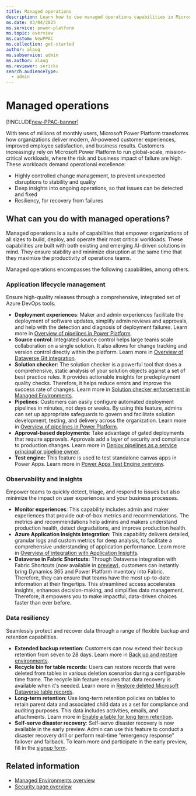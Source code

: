```yaml
---
title: Managed operations
description: Learn how to use managed operations capabilities in Microsoft Power Platform to effectively build, deploy, and operate your workloads.
ms.date: 03/04/2025
ms.service: power-platform
ms.topic: overview
ms.custom: NewPPAC
ms.collection: get-started
author: alaug 
ms.subservice: admin
ms.author: alaug 
ms.reviewer: sericks
search.audienceType: 
  - admin
---
```


# Managed operations

[!INCLUDE[new-PPAC-banner](~/includes/new-PPAC-banner.md)]

With tens of millions of monthly users, Microsoft Power Platform transforms how organizations deliver modern, AI-powered customer experiences, improved employee satisfaction, and business results. Customers increasingly rely on Microsoft Power Platform to run global-scale, mission-critical workloads, where the risk and business impact of failure are high. These workloads demand operational excellence:

- Highly controlled change management, to prevent unexpected disruptions to stability and quality
- Deep insights into ongoing operations, so that issues can be detected and fixed
- Resiliency, for recovery from failures

## What can you do with managed operations?

Managed operations is a suite of capabilities that empower organizations of all sizes to build, deploy, and operate their most critical workloads. These capabilities are built with both existing and emerging AI-driven solutions in mind. They ensure stability and minimize disruption at the same time that they maximize the productivity of operations teams.

Managed operations encompasses the following capabilities, among others.

### Application lifecycle management

Ensure high-quality releases through a comprehensive, integrated set of Azure DevOps tools.

- **Deployment experiences**: Maker and admin experiences facilitate the deployment of software updates, simplify admin reviews and approvals, and help with the detection and diagnosis of deployment failures. Learn more in [Overview of pipelines in Power Platform](../../alm/pipelines.md).
- **Source control**: Integrated source control helps large teams scale collaboration on a single solution. It also allows for change tracking and version control directly within the platform. Learn more in [Overview of Dataverse Git integration](../../alm/git-integration/overview.md).
- **Solution checker**: The solution checker is a powerful tool that does a comprehensive, static analysis of your solution objects against a set of best practice rules. It provides actionable insights for predeployment quality checks. Therefore, it helps reduce errors and improve the success rate of changes. Learn more in [Solution checker enforcement in Managed Environments](../managed-environment-solution-checker.md).
- **Pipelines**: Customers can easily configure automated deployment pipelines in minutes, not days or weeks. By using this feature, admins can set up appropriate safeguards to govern and facilitate solution development, testing, and delivery across the organization. Learn more in [Overview of pipelines in Power Platform](../../alm/pipelines.md).
- **Approval-based deployments**: Take advantage of gated deployments that require approvals. Approvals add a layer of security and compliance to production changes. Learn more in [Deploy pipelines as a service principal or pipeline owner](../../alm/delegated-deployments-setup.md).
- **Test engine:** This feature is used to test standalone canvas apps in Power Apps. Learn more in [Power Apps Test Engine overview](/power-apps/developer/test-engine/overview).

### Observability and insights

Empower teams to quickly detect, triage, and respond to issues but also minimize the impact on user experiences and your business processes.

- **Monitor experiences**: This capability includes admin and maker experiences that provide out-of-box metrics and recommendations. The metrics and recommendations help admins and makers understand production health, detect degradations, and improve production health.
- **Azure Application Insights integration**: This capability delivers detailed, granular logs and custom metrics for deep analysis, to facilitate a comprehensive understanding of application performance. Learn more in [Overview of integration with Application Insights](../overview-integration-application-insights.md).
- **Dataverse in Fabric Shortcuts**: Through Dataverse integration with Fabric Shortcuts (now available in [preview](https://aka.ms/dataexportv2preview)), customers can instantly bring Dynamics 365 and Power Platform inventory into Fabric. Therefore, they can ensure that teams have the most up-to-date information at their fingertips. This streamlined access accelerates insights, enhances decision-making, and simplifies data management. Therefore, it empowers you to make impactful, data-driven choices faster than ever before.

### Data resiliency

Seamlessly protect and recover data through a range of flexible backup and retention capabilities.

- **Extended backup retention**: Customers can now extend their backup retention from seven to 28 days. Learn more in [Back up and restore environments](../backup-restore-environments.md).
- **Recycle bin for table records**: Users can restore records that were deleted from tables in various deletion scenarios during a configurable time frame. The recycle bin feature ensures that data recovery is available when it's needed. Learn more in [Restore deleted Microsoft Dataverse table records](/power-platform/admin/restore-deleted-table-records).
- **Long-term retention**: Use long-term retention policies on tables to retain parent data and associated child data as a set for compliance and auditing purposes. This data includes activities, emails, and attachments. Learn more in [Enable a table for long term retention](/power-apps/maker/data-platform/data-retention-set#enable-a-table-for-long-term-retention).
- **Self-serve disaster recovery**: Self-serve disaster recovery is now available in the early preview. Admin can use this feature to conduct a disaster recovery drill or perform real-time "emergency response" failover and failback. To learn more and participate in the early preview, fill in the [signup form](https://forms.office.com/r/35NJ8vriFf).

## Related information

- [Managed Environments overview](../managed-environment-overview.md)
- [Security page overview](../security/security-overview.md)
